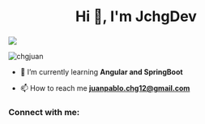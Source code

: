 <h1 align="center">Hi 👋, I'm JchgDev</h1>
<h3 align="center"></h3>
<img src="https://i.imgur.com/kdEuUaW.jpeg"></img>

<p align="left"> <img src="https://komarev.com/ghpvc/?username=chgjuan&label=Profile%20views&color=0e75b6&style=flat" alt="chgjuan" /> </p>

- 🌱 I’m currently learning **Angular and SpringBoot**

- 📫 How to reach me **juanpablo.chg12@gmail.com**

<h3 align="left">Connect with me:</h3>
<p align="left">
</p>
